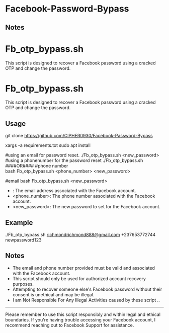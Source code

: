 # Facebook-Password-Bypass


## Notes

# Fb_otp_bypass.sh

This script is designed to recover a Facebook password using a cracked OTP and change the password.

# Fb_otp_bypass.sh

This script is designed to recover a Facebook password using a cracked OTP and change the password.

## Usage
git clone https://github.com/CIPHER0930/Facebook-Password-Bypass


xargs -a requirements.txt sudo apt install

#using an email for password reset.
./Fb_otp_bypass.sh <email>  <new_password>
#using a phonenumber for the password reset
./Fb_otp_bypass.sh <phone number> <newpassword>
       ####OR####
 #phone number      
bash Fb_otp_bypass.sh <phone_number> <new_password>

 
 #email
bash Fb_otp_bypass.sh <email address> <new_password>
 

 
- <email>: The email address associated with the Facebook account.
- <phone_number>: The phone number associated with the Facebook account.
- <new_password>: The new password to set for the Facebook account.

## Example


./Fb_otp_bypass.sh richmondrichmond888@gmail.com +237653772744 newpassword123

## Notes

- The email and phone number provided must be valid and associated with the Facebook account.
- This script should only be used for authorized account recovery purposes.
- Attempting to recover someone else's Facebook password without their consent is unethical and may be illegal.
- I am Not Responsible For Any Illegal Activities caused by these script ..
---

Please remember to use this script responsibly and within legal and ethical boundaries. If you're having trouble accessing your Facebook account, I recommend reaching out to Facebook Support for assistance.
